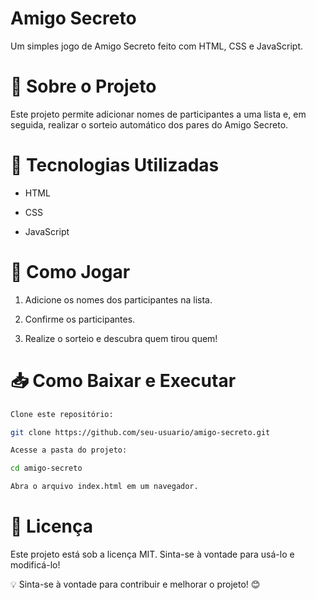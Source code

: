 # Amigo Secreto

Um simples jogo de Amigo Secreto feito com HTML, CSS e JavaScript.

# 📌 Sobre o Projeto

Este projeto permite adicionar nomes de participantes a uma lista e, em seguida, realizar o sorteio automático dos pares do Amigo Secreto.

# 🚀 Tecnologias Utilizadas

- HTML

- CSS

- JavaScript

# 🎲 Como Jogar

1. Adicione os nomes dos participantes na lista.

2. Confirme os participantes.

3. Realize o sorteio e descubra quem tirou quem!

# 📥 Como Baixar e Executar

```bash
Clone este repositório:

git clone https://github.com/seu-usuario/amigo-secreto.git

Acesse a pasta do projeto:

cd amigo-secreto

Abra o arquivo index.html em um navegador.
```

# 📜 Licença

Este projeto está sob a licença MIT. Sinta-se à vontade para usá-lo e modificá-lo!

💡 Sinta-se à vontade para contribuir e melhorar o projeto! 😊
